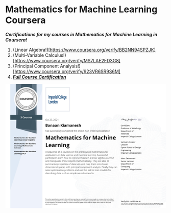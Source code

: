 # Mathematics for Machine Learning Coursera

***Certifications for my courses in Mathematics for Machine Learning in Coursera!***
1. (Linear Algebra!)[https://www.coursera.org/verify/BB2NN94SPZJK]
2. (Multi-Variable Calculus!)[https://www.coursera.org/verify/MS7LAE2FD3G8]
3. (Principal Component Analysis!)[https://www.coursera.org/verify/923VR6SR9S6M]
4. ***[Full Course Certification](https://www.coursera.org/verify/specialization/CLGZVPDTLV6)***

![](images/Certif.jpg)
